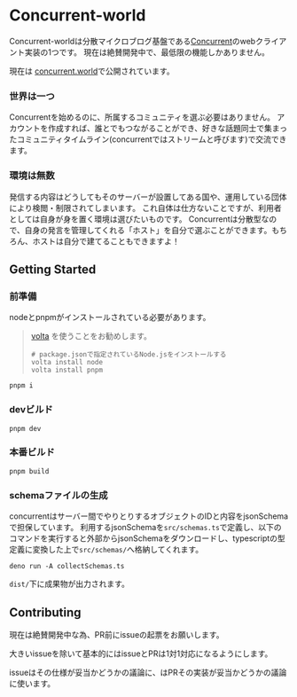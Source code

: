 # Concurrent-world
Concurrent-worldは分散マイクロブログ基盤である[Concurrent](https://github.com/totegamma/concurrent)のwebクライアント実装の1つです。
現在は絶賛開発中で、最低限の機能しかありません。

現在は [concurrent.world](https://concurrent.world)で公開されています。

### 世界は一つ
Concurrentを始めるのに、所属するコミュニティを選ぶ必要はありません。 
アカウントを作成すれば、誰とでもつながることができ、好きな話題同士で集まったコミュニティタイムライン(concurrentではストリームと呼びます)で交流できます。

### 環境は無数
発信する内容はどうしてもそのサーバーが設置してある国や、運用している団体により検閲・制限されてしまいます。
これ自体は仕方ないことですが、利用者としては自身が身を置く環境は選びたいものです。 
Concurrentは分散型なので、自身の発言を管理してくれる「ホスト」を自分で選ぶことができます。もちろん、ホストは自分で建てることもできますよ！

## Getting Started
### 前準備
nodeとpnpmがインストールされている必要があります。  

> [volta](https://volta.sh/) を使うことをお勧めします。
> ```shell
> # package.jsonで指定されているNode.jsをインストールする
> volta install node
> volta install pnpm
> ```

```
pnpm i
```

### devビルド
```
pnpm dev
```
### 本番ビルド
```
pnpm build
```

### schemaファイルの生成
concurrentはサーバー間でやりとりするオブジェクトのIDと内容をjsonSchemaで担保しています。
利用するjsonSchemaを`src/schemas.ts`で定義し、以下のコマンドを実行すると外部からjsonSchemaをダウンロードし、typescriptの型定義に変換した上で`src/schemas/`へ格納してくれます。

```
deno run -A collectSchemas.ts
```

`dist/`下に成果物が出力されます。

## Contributing
現在は絶賛開発中な為、PR前にissueの起票をお願いします。

大きいissueを除いて基本的にはissueとPRは1対1対応になるようにします。

issueはその仕様が妥当かどうかの議論に、はPRその実装が妥当かどうかの議論に使います。
